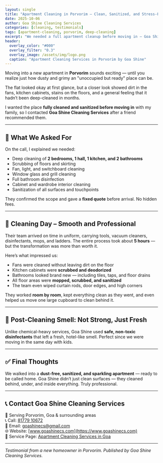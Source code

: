 ```yaml
---
layout: single
title: "Apartment Cleaning in Porvorim – Clean, Sanitized, and Stress-Free"
date: 2025-10-06
author: Goa Shine Cleaning Services
categories: [cleaning, testimonials]
tags: [apartment-cleaning, porvorim, deep-cleaning]
excerpt: "We needed a full apartment cleanup before moving in — Goa Shine delivered exactly what they promised: spotless and sanitized."
header:
  overlay_color: "#000"
  overlay_filter: "0.3"
  overlay_image: /assets/img/logo.png
  caption: "Apartment Cleaning Services in Porvorim by Goa Shine"
---
```


Moving into a new apartment in **Porvorim** sounds exciting — until you realize just how dusty and grimy an "unoccupied but ready" place can be.

The flat looked okay at first glance, but a closer look showed dirt in the fans, kitchen cabinets, stains on the floors, and a general feeling that it hadn’t been deep-cleaned in months.

I wanted the place **fully cleaned and sanitized before moving in** with my family, so I contacted **Goa Shine Cleaning Services** after a friend recommended them.

---

## 🧼 What We Asked For

On the call, I explained we needed:

- Deep cleaning of **2 bedrooms, 1 hall, 1 kitchen, and 2 bathrooms**
- Scrubbing of floors and skirting  
- Fan, light, and switchboard cleaning  
- Window glass and grill cleaning  
- Full bathroom disinfection  
- Cabinet and wardrobe interior cleaning  
- Sanitization of all surfaces and touchpoints  

They confirmed the scope and gave a **fixed quote** before arrival. No hidden fees.

---

## 🧽 Cleaning Day – Smooth and Professional

Their team arrived on time in uniform, carrying tools, vacuum cleaners, disinfectants, mops, and ladders. The entire process took about **5 hours** — but the transformation was more than worth it.

Here’s what impressed us:

- Fans were cleaned without leaving dirt on the floor  
- Kitchen cabinets were **scrubbed and deodorized**  
- Bathrooms looked brand new — including tiles, taps, and floor drains  
- All floor areas were **mopped, scrubbed, and sanitized**  
- The team even wiped curtain rods, door edges, and high corners  

They worked **room by room**, kept everything clean as they went, and even helped us move one large cupboard to clean behind it.

---

## 🧴 Post-Cleaning Smell: Not Strong, Just Fresh

Unlike chemical-heavy services, Goa Shine used **safe, non-toxic disinfectants** that left a fresh, hotel-like smell. Perfect since we were moving in the same day with kids.

---

## ✅ Final Thoughts

We walked into a **dust-free, sanitized, and sparkling apartment** — ready to be called home. Goa Shine didn’t just clean surfaces — they cleaned behind, under, and inside everything. Truly professional.

---

## 📞 Contact Goa Shine Cleaning Services

📍 Serving Porvorim, Goa & surrounding areas  
📞 Call: [81779 10672](tel:+918177910672)  
📧 Email: [goashinecs@gmail.com](mailto:goashinecs@gmail.com)  
🌐 Website: [www.goashinecs.com](https://www.goashinecs.com)  
🔗 Service Page: [Apartment Cleaning Services in Goa](https://www.goashinecs.com/apartment-cleaning-goa.html)

---

*Testimonial from a new homeowner in Porvorim. Published by Goa Shine Cleaning Services.*

